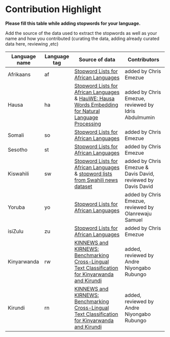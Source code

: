 # Contribution Highlight

__Please fill this table while adding stopwords for your language.__ 

Add the source of the data used to extract the stopwords as well as your name and how you contributed (curating the data, adding already curated data here, reviewing ,etc)

| Language name | Language tag | Source of data | Contributors |
| ------ | --- | ---------- | ---------- |
|Afrikaans| af |  [Stopword Lists for African Languages](https://www.kaggle.com/rtatman/stopword-lists-for-african-languages)| added by Chris Emezue |
|Hausa| ha |   [Stopword Lists for African Languages](https://www.kaggle.com/rtatman/stopword-lists-for-african-languages) & [HauWE: Hausa Words Embedding for Natural Language Processing](https://ieeexplore.ieee.org/document/8949674) | added by Chris Emezue, reviewed by Idris Abdulmumin |
|Somali| so |  [Stopword Lists for African Languages](https://www.kaggle.com/rtatman/stopword-lists-for-african-languages)| added by Chris Emezue |
|Sesotho| st |  [Stopword Lists for African Languages](https://www.kaggle.com/rtatman/stopword-lists-for-african-languages)| added by Chris Emezue |
|Kiswahili| sw |  [Stopword Lists for African Languages](https://www.kaggle.com/rtatman/stopword-lists-for-african-languages) & [stopword lists from Swahili news dataset](https://zenodo.org/record/5514203)| added by Chris Emezue & Davis David, reviewed by Davis David|
|Yoruba| yo | [Stopword Lists for African Languages](https://www.kaggle.com/rtatman/stopword-lists-for-african-languages)| added by Chris Emezue, reviewed by Olanrewaju Samuel   |
|isiZulu| zu |  [Stopword Lists for African Languages](https://www.kaggle.com/rtatman/stopword-lists-for-african-languages)| added by Chris Emezue |
|Kinyarwanda| rw | [KINNEWS and KIRNEWS: Benchmarking Cross-Lingual Text Classification for Kinyarwanda and Kirundi](https://aclanthology.org/2020.coling-main.480/)| added, reviewed by Andre Niyongabo Rubungo|
| Kirundi | rn | [KINNEWS and KIRNEWS: Benchmarking Cross-Lingual Text Classification for Kinyarwanda and Kirundi](https://aclanthology.org/2020.coling-main.480/)| added, reviewed by Andre Niyongabo Rubungo |
